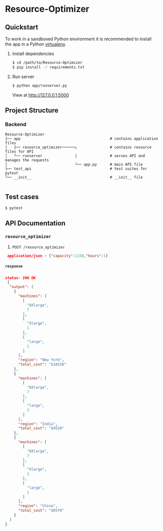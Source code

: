 # Resource-Optimizer

## Quickstart

To work in a sandboxed Python environment it is recommended to install the app in a Python [virtualenv](https://pypi.python.org/pypi/virtualenv).

1. Install dependencies

    ```bash
    $ cd /path/to/Resource-Optimizer
    $ pip install -r requirements.txt
    ```
2. Run server

   ```bash
   $ python app/runserver.py
   ```

   View at http://127.0.0.1:5000
   
## Project Structure

### Backend 
```shell
Resource-Optimizer
├── app                                         # contains application files
│   ├── resource_optimizer──────┐               # contains resource files for API
│   └── runserver               │               # serves API and manages the requests
│                               └── app.py      # main API file 
├── test_api                                    # test suites for pytest
└── __init__                                    # __init__ file
   
```
## Test cases
   ```bash
   $ pytest
   ```

## API Documentation 

### `resource_optimizer` 

1. `POST /resource_optimizer` 

```json
 application/json - {"capacity":1150,"hours":1}
```
##### `response`

```json
status- 200 OK
 {
  "output": [
    {
      "machines": [
        [
          "8Xlarge",
          7
        ],
        [
          "Xlarge",
          1
        ],
        [
          "large",
          1
        ]
      ],
      "region": "New York",
      "total_cost": "$10150"
    },
    {
      "machines": [
        [
          "8Xlarge",
          7
        ],
        [
          "large",
          3
        ]
      ],
      "region": "India",
      "total_cost": "$9520"
    },
    {
      "machines": [
        [
          "8Xlarge",
          7
        ],
        [
          "Xlarge",
          1
        ],
        [
          "large",
          1
        ]
      ],
      "region": "China",
      "total_cost": "$8570"
    }
  ]
}
```
